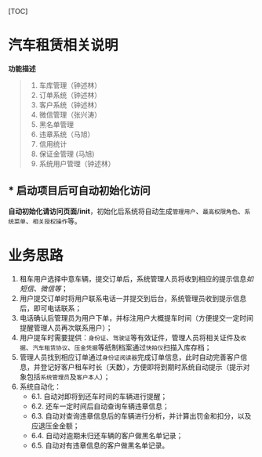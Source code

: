 
[TOC]

# 汽车租赁相关说明
**功能描述**

> 1. 车库管理（钟述林）
> 2. 订单系统（钟述林）
> 3. 客户系统（钟述林）
> 4. 微信管理（张兴涛）
> 5. 黑名单管理
> 6. 违章系统（马旭）
> 7. 信用统计
> 8. 保证金管理 (马旭)
> 9. 系统用户管理（钟述林）

## * 启动项目后可自动初始化访问
**自动初始化请访问页面/init**，初始化后系统将自动生成`管理用户`、`最高权限角色`、`系统菜单`、`相关授权操作`等。

# 业务思路

1. 租车用户选择中意车辆，提交订单后，系统管理人员将收到相应的提示信息*如短信、微信等*；
2. 用户提交订单时将用户联系电话一并提交到后台，系统管理员收到提示信息后，即可电话联系；
3. 电话确认后管理员为用户下单，并标注用户大概提车时间（方便提交一定时间提醒管理人员再次联系用户）；
4. 用户提车时需要提供：`身份证`、`驾驶证`等有效证件，管理人员将相关证件及`收据`、`汽车租赁协议`、`压金凭据`等纸制档案通过`快拍仪`扫描入库存档；
5. 管理人员找到相应订单通过`身份证阅读器`完成订单信息，此时自动完善客户信息，并登记好客户租车时长（天数），方便即将到期时系统自动提示（提示对象包括`系统管理员`及`客户本人`）；
6. 系统自动化：
    * 6.1. 自动对即将到还车时间的车辆进行提醒；
    * 6.2. 还车一定时间后自动查询车辆违章信息；
    * 6.3. 自动对查询违章信息后的车辆进行分析，并计算出罚金和扣分，以及应退压金金额；
    * 6.4. 自动对逾期未归还车辆的客户做黑名单记录；
    * 6.5. 自动对有违章信息的客户做黑名单记录。